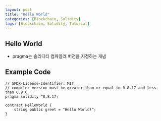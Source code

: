 ```yaml
---
layout: post
title: "Hello World"
categories: [Blockchain, Solidity]
tags: [Blockchain, Solidity, Tutorial]
---
```


## Hello World
+ pragma는 솔리디티 컴파일러 버전을 지정하는 개념

## Example Code
```sol
// SPDX-License-Identifier: MIT
// compiler version must be greater than or equal to 0.8.17 and less than 0.9.0
pragma solidity ^0.8.17;

contract HelloWorld {
    string public greet = "Hello World!";
}
```